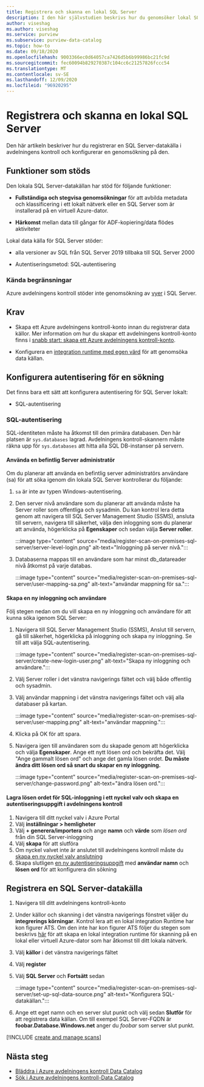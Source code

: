 ```yaml
---
title: Registrera och skanna en lokal SQL Server
description: I den här självstudien beskrivs hur du genomsöker lokal SQL Server med en lokal IR.
author: viseshag
ms.author: viseshag
ms.service: purview
ms.subservice: purview-data-catalog
ms.topic: how-to
ms.date: 09/18/2020
ms.openlocfilehash: 9003366ec0d64057ca7426d5b6b99986bc21fc9d
ms.sourcegitcommit: fec60094b829270387c104cc6c21257826fccc54
ms.translationtype: MT
ms.contentlocale: sv-SE
ms.lasthandoff: 12/09/2020
ms.locfileid: "96920295"
---
```

# <a name="register-and-scan-an-on-premises-sql-server"></a>Registrera och skanna en lokal SQL Server

Den här artikeln beskriver hur du registrerar en SQL Server-datakälla i avdelningens kontroll och konfigurerar en genomsökning på den.

## <a name="supported-capabilities"></a>Funktioner som stöds

Den lokala SQL Server-datakällan har stöd för följande funktioner:

- **Fullständiga och stegvisa genomsökningar** för att avbilda metadata och klassificering i ett lokalt nätverk eller en SQL Server som är installerad på en virtuell Azure-dator.

- **Härkomst** mellan data till gångar för ADF-kopiering/data flödes aktiviteter

Lokal data källa för SQL Server stöder:

- alla versioner av SQL från SQL Server 2019 tillbaka till SQL Server 2000

- Autentiseringsmetod: SQL-autentisering

### <a name="known-limitations"></a>Kända begränsningar

Azure avdelningens kontroll stöder inte genomsökning av [vyer](https://docs.microsoft.com/sql/relational-databases/views/views?view=sql-server-ver15) i SQL Server. 

## <a name="prerequisites"></a>Krav

- Skapa ett Azure avdelningens kontroll-konto innan du registrerar data källor. Mer information om hur du skapar ett avdelningens kontroll-konto finns i [snabb start: skapa ett Azure avdelningens kontroll-konto](create-catalog-portal.md).

- Konfigurera en [integration runtime med egen värd](manage-integration-runtimes.md) för att genomsöka data källan.

## <a name="setting-up-authentication-for-a-scan"></a>Konfigurera autentisering för en sökning

Det finns bara ett sätt att konfigurera autentisering för SQL Server lokalt:

- SQL-autentisering

### <a name="sql-authentication"></a>SQL-autentisering

SQL-identiteten måste ha åtkomst till den primära databasen. Den här platsen är `sys.databases` lagrad. Avdelningens kontroll-skannern måste räkna upp för `sys.databases` att hitta alla SQL DB-instanser på servern.

#### <a name="using-an-existing-server-administrator"></a>Använda en befintlig Server administratör

Om du planerar att använda en befintlig server administratörs användare (sa) för att söka igenom din lokala SQL Server kontrollerar du följande:

1. `sa` är inte av typen Windows-autentisering.

2. Den server nivå användare som du planerar att använda måste ha Server roller som offentliga och sysadmin. Du kan kontrol lera detta genom att navigera till SQL Server Management Studio (SSMS), ansluta till servern, navigera till säkerhet, välja den inloggning som du planerar att använda, högerklicka på **Egenskaper** och sedan välja **Server roller**.

   :::image type="content" source="media/register-scan-on-premises-sql-server/server-level-login.png" alt-text="Inloggning på server nivå.":::

3. Databaserna mappas till en användare som har minst db_datareader nivå åtkomst på varje databas.

   :::image type="content" source="media/register-scan-on-premises-sql-server/user-mapping-sa.png" alt-text="användar mappning för sa.":::

#### <a name="creating-a-new-login-and-user"></a>Skapa en ny inloggning och användare

Följ stegen nedan om du vill skapa en ny inloggning och användare för att kunna söka igenom SQL Server:

1. Navigera till SQL Server Management Studio (SSMS), Anslut till servern, gå till säkerhet, högerklicka på inloggning och skapa ny inloggning. Se till att välja SQL-autentisering.

   :::image type="content" source="media/register-scan-on-premises-sql-server/create-new-login-user.png" alt-text="Skapa ny inloggning och användare.":::

2. Välj Server roller i det vänstra navigerings fältet och välj både offentlig och sysadmin.

3. Välj användar mappning i det vänstra navigerings fältet och välj alla databaser på kartan.

   :::image type="content" source="media/register-scan-on-premises-sql-server/user-mapping.png" alt-text="användar mappning.":::

4. Klicka på OK för att spara.

5. Navigera igen till användaren som du skapade genom att högerklicka och välja **Egenskaper**. Ange ett nytt lösen ord och bekräfta det. Välj "Ange gammalt lösen ord" och ange det gamla lösen ordet. **Du måste ändra ditt lösen ord så snart du skapar en ny inloggning.**

   :::image type="content" source="media/register-scan-on-premises-sql-server/change-password.png" alt-text="ändra lösen ord.":::

#### <a name="storing-your-sql-login-password-in-a-key-vault-and-creating-a-credential-in-purview"></a>Lagra lösen ordet för SQL-inloggning i ett nyckel valv och skapa en autentiseringsuppgift i avdelningens kontroll

1. Navigera till ditt nyckel valv i Azure Portal
1. Välj **inställningar > hemligheter**
1. Välj **+ generera/importera** och ange **namn** och **värde** som *lösen ord* från din SQL Server-inloggning
1. Välj **skapa** för att slutföra
1. Om nyckel valvet inte är anslutet till avdelningens kontroll måste du [skapa en ny nyckel valv anslutning](manage-credentials.md#create-azure-key-vaults-connections-in-your-azure-purview-account)
1. Skapa slutligen [en ny autentiseringsuppgift](manage-credentials.md#create-a-new-credential) med **användar namn** och **lösen ord** för att konfigurera din sökning

## <a name="register-a-sql-server-data-source"></a>Registrera en SQL Server-datakälla

1. Navigera till ditt avdelningens kontroll-konto

1. Under källor och skanning i det vänstra navigerings fönstret väljer du **integrerings körningar**. Kontrol lera att en lokal integration Runtime har kon figurer ATS. Om den inte har kon figurer ATS följer du stegen som beskrivs [här](manage-integration-runtimes.md) för att skapa en lokal integration runtime för skanning på en lokal eller virtuell Azure-dator som har åtkomst till ditt lokala nätverk.

1. Välj **källor** i det vänstra navigerings fältet

1. Välj **register**

1. Välj **SQL Server** och **Fortsätt** sedan

   :::image type="content" source="media/register-scan-on-premises-sql-server/set-up-sql-data-source.png" alt-text="Konfigurera SQL-datakällan.":::

5. Ange ett eget namn och en server slut punkt och välj sedan **Slutför** för att registrera data källan. Om till exempel SQL Server-FQDN är **foobar.Database.Windows.net** anger du *foobar* som server slut punkt.

[!INCLUDE [create and manage scans](includes/manage-scans.md)]

## <a name="next-steps"></a>Nästa steg

- [Bläddra i Azure avdelningens kontroll Data Catalog](how-to-browse-catalog.md)
- [Sök i Azure avdelningens kontroll-Data Catalog](how-to-search-catalog.md)
